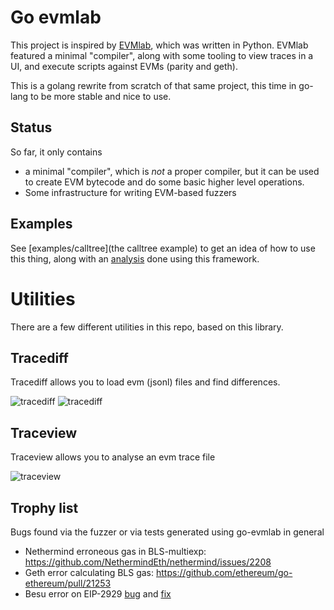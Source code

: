 # Go evmlab

This project is inspired by [EVMlab](https://github.com/ethereum/evmlab), which was
written in Python. EVMlab featured a minimal "compiler", along with some tooling
to view traces in a UI, and execute scripts against EVMs (parity and geth). 

This is a golang rewrite from scratch of that same project, this time in go-lang to be more stable 
and nice to use. 

## Status

So far, it only contains 

- a minimal "compiler", which is _not_ a proper compiler, but it can be used to create EVM bytecode and do some basic higher level operations. 
- Some infrastructure for writing EVM-based fuzzers

## Examples

See [examples/calltree](the calltree example) to get an idea of how to use this
thing, along with an [analysis](examples/calltree/README.md) done using 
this framework. 

# Utilities

There are a few different utilities in this repo, based on this library. 


## Tracediff

Tracediff allows you to load evm (jsonl) files and find differences. 

![tracediff](docs/tracediff.png)
![tracediff](docs/tracediff2.png)

## Traceview

Traceview allows you to analyse an evm trace file

![traceview](docs/traceview.png)


## Trophy list

Bugs found via the fuzzer or via tests generated using go-evmlab in general

- Nethermind erroneous gas in BLS-multiexp: https://github.com/NethermindEth/nethermind/issues/2208
- Geth error calculating BLS gas: https://github.com/ethereum/go-ethereum/pull/21253
- Besu error on EIP-2929 [bug](https://github.com/holiman/goevmlab/issues/24) and [fix](https://github.com/hyperledger/besu/pull/1468)

